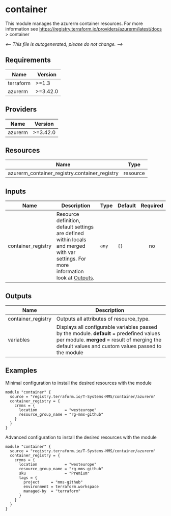 <!-- BEGIN_TF_DOCS -->
# container

This module manages the azurerm container resources.
For more information see https://registry.terraform.io/providers/azurerm/latest/docs > container

_<-- This file is autogenerated, please do not change. -->_

## Requirements

| Name | Version |
|------|---------|
| terraform | >=1.3 |
| azurerm | >=3.42.0 |

## Providers

| Name | Version |
|------|---------|
| azurerm | >=3.42.0 |

## Resources

| Name | Type |
|------|------|
| azurerm_container_registry.container_registry | resource |

## Inputs

| Name | Description | Type | Default | Required |
|------|-------------|------|---------|:--------:|
| container_registry | Resource definition, default settings are defined within locals and merged with var settings. For more information look at [Outputs](#Outputs). | `any` | `{}` | no |

## Outputs

| Name | Description |
|------|-------------|
| container_registry | Outputs all attributes of resource_type. |
| variables | Displays all configurable variables passed by the module. __default__ = predefined values per module. __merged__ = result of merging the default values and custom values passed to the module |

## Examples

Minimal configuration to install the desired resources with the module

```hcl
module "container" {
  source = "registry.terraform.io/T-Systems-MMS/container/azurerm"
  container_registry = {
    crmms = {
      location            = "westeurope"
      resource_group_name = "rg-mms-github"
    }
  }
}
```

Advanced configuration to install the desired resources with the module

```hcl
module "container" {
  source = "registry.terraform.io/T-Systems-MMS/container/azurerm"
  container_registry = {
    crmms = {
      location            = "westeurope"
      resource_group_name = "rg-mms-github"
      sku                 = "Premium"
      tags = {
        project     = "mms-github"
        environment = terraform.workspace
        managed-by  = "terraform"
      }
    }
  }
}
```
<!-- END_TF_DOCS -->
